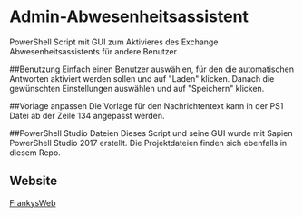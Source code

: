 # Admin-Abwesenheitsassistent
PowerShell Script mit GUI zum Aktivieres des Exchange Abwesenheitsassistents für andere Benutzer

##Benutzung
Einfach einen Benutzer auswählen, für den die automatischen Antworten aktiviert werden sollen und auf "Laden" klicken. Danach die gewünschten Einstellungen auswählen und auf "Speichern" klicken.

##Vorlage anpassen
Die Vorlage für den Nachrichtentext kann in der PS1 Datei ab der Zeile 134 angepasst werden.

##PowerShell Studio Dateien
Dieses Script und seine GUI wurde mit Sapien PowerShell Studio 2017 erstellt. Die Projektdateien finden sich ebenfalls in diesem Repo.

## Website
 [FrankysWeb](https://www.frankysweb.de/)
